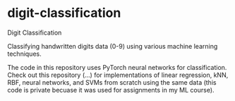 # digit-classification
Digit Classification

Classifying handwritten digits data (0-9) using various machine learning techniques.

The code in this repository uses PyTorch neural networks for classification.  Check out this repository (...) for implementations of linear regression, kNN, RBF, neural networks, and SVMs from scratch using the same data (this code is private becuase it was used for assignments in my ML course). 
